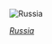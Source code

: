
![Russia](https://www.gstatic.com/prettyearth/assets/full/2296.jpg)

*[Russia](https://www.google.com/maps/@65.430862,173.440887,12z/data=!3m1!1e3)*

